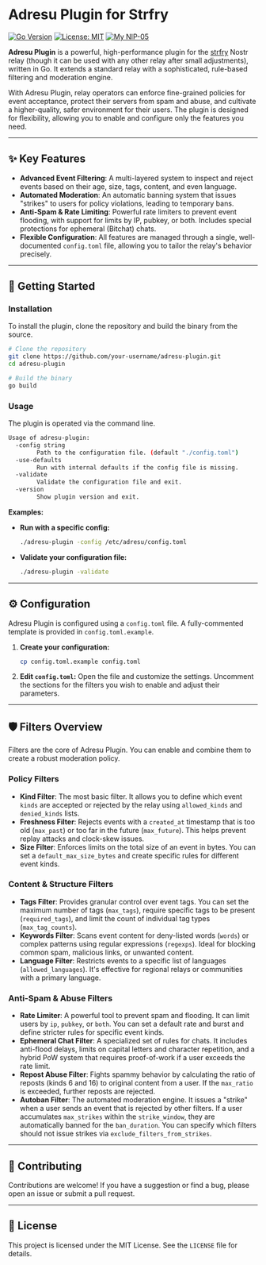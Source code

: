 
# Adresu Plugin for Strfry

[![Go Version](https://img.shields.io/badge/go-1.25-blue.svg)](https://golang.org/)
[![License: MIT](https://img.shields.io/badge/License-MIT-yellow.svg)](https://opensource.org/licenses/MIT)
[![My NIP-05](https://img.shields.io/badge/NIP--05-__@dukenukemmustdie.com-8E44AD?logo=nostr&logoColor=white)](https://dukenukemmustdie.com)

**Adresu Plugin** is a powerful, high-performance plugin for the [strfry](https://github.com/hoytech/strfry) Nostr relay (though it can be used with any other relay after small adjustments), written in Go. It extends a standard relay with a sophisticated, rule-based filtering and moderation engine.

With Adresu Plugin, relay operators can enforce fine-grained policies for event acceptance, protect their servers from spam and abuse, and cultivate a higher-quality, safer environment for their users. The plugin is designed for flexibility, allowing you to enable and configure only the features you need.

-----

## ✨ Key Features

  * **Advanced Event Filtering**: A multi-layered system to inspect and reject events based on their age, size, tags, content, and even language.
  * **Automated Moderation**: An automatic banning system that issues "strikes" to users for policy violations, leading to temporary bans.
  * **Anti-Spam & Rate Limiting**: Powerful rate limiters to prevent event flooding, with support for limits by IP, pubkey, or both. Includes special protections for ephemeral (Bitchat) chats.
  * **Flexible Configuration**: All features are managed through a single, well-documented `config.toml` file, allowing you to tailor the relay's behavior precisely.

-----

## 🚀 Getting Started

### Installation

To install the plugin, clone the repository and build the binary from the source.

```bash
# Clone the repository
git clone https://github.com/your-username/adresu-plugin.git
cd adresu-plugin

# Build the binary
go build
```

### Usage

The plugin is operated via the command line.

```bash
Usage of adresu-plugin:
  -config string
        Path to the configuration file. (default "./config.toml")
  -use-defaults
        Run with internal defaults if the config file is missing.
  -validate
        Validate the configuration file and exit.
  -version
        Show plugin version and exit.
```

**Examples:**

  * **Run with a specific config:**

    ```bash
    ./adresu-plugin -config /etc/adresu/config.toml
    ```

  * **Validate your configuration file:**

    ```bash
    ./adresu-plugin -validate
    ```

-----

## ⚙️ Configuration

Adresu Plugin is configured using a `config.toml` file. A fully-commented template is provided in `config.toml.example`.

1.  **Create your configuration:**

    ```bash
    cp config.toml.example config.toml
    ```

2.  **Edit `config.toml`:** Open the file and customize the settings. Uncomment the sections for the filters you wish to enable and adjust their parameters.

-----

## 🛡️ Filters Overview

Filters are the core of Adresu Plugin. You can enable and combine them to create a robust moderation policy.

### Policy Filters

  * **Kind Filter**: The most basic filter. It allows you to define which event `kinds` are accepted or rejected by the relay using `allowed_kinds` and `denied_kinds` lists.
  * **Freshness Filter**: Rejects events with a `created_at` timestamp that is too old (`max_past`) or too far in the future (`max_future`). This helps prevent replay attacks and clock-skew issues.
  * **Size Filter**: Enforces limits on the total size of an event in bytes. You can set a `default_max_size_bytes` and create specific rules for different event kinds.

### Content & Structure Filters

  * **Tags Filter**: Provides granular control over event tags. You can set the maximum number of tags (`max_tags`), require specific tags to be present (`required_tags`), and limit the count of individual tag types (`max_tag_counts`).
  * **Keywords Filter**: Scans event content for deny-listed words (`words`) or complex patterns using regular expressions (`regexps`). Ideal for blocking common spam, malicious links, or unwanted content.
  * **Language Filter**: Restricts events to a specific list of languages (`allowed_languages`). It's effective for regional relays or communities with a primary language.

### Anti-Spam & Abuse Filters

  * **Rate Limiter**: A powerful tool to prevent spam and flooding. It can limit users by `ip`, `pubkey`, or `both`. You can set a default rate and burst and define stricter rules for specific event kinds.
  * **Ephemeral Chat Filter**: A specialized set of rules for chats. It includes anti-flood delays, limits on capital letters and character repetition, and a hybrid PoW system that requires proof-of-work if a user exceeds the rate limit.
  * **Repost Abuse Filter**: Fights spammy behavior by calculating the ratio of reposts (kinds 6 and 16) to original content from a user. If the `max_ratio` is exceeded, further reposts are rejected.
  * **Autoban Filter**: The automated moderation engine. It issues a "strike" when a user sends an event that is rejected by other filters. If a user accumulates `max_strikes` within the `strike_window`, they are automatically banned for the `ban_duration`. You can specify which filters should not issue strikes via `exclude_filters_from_strikes`.

-----

## 🤝 Contributing

Contributions are welcome\! If you have a suggestion or find a bug, please open an issue or submit a pull request.

-----

## 📄 License

This project is licensed under the MIT License. See the `LICENSE` file for details.
